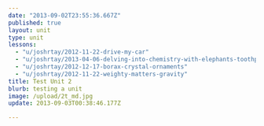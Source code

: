 ```yaml
---
date: "2013-09-02T23:55:36.667Z"
published: true
layout: unit
type: unit
lessons: 
  - "u/joshrtay/2012-11-22-drive-my-car"
  - "u/joshrtay/2013-04-06-delving-into-chemistry-with-elephants-toothpaste"
  - "u/joshrtay/2012-12-17-borax-crystal-ornaments"
  - "u/joshrtay/2012-11-22-weighty-matters-gravity"
title: Test Unit 2
blurb: testing a unit
image: /upload/2t_md.jpg
update: 2013-09-03T00:38:46.177Z

---
```



